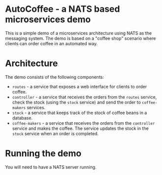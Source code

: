 # AutoCoffee - a NATS based microservices demo

This is a simple demo of a microservices architecture using NATS as the messaging system. The demo is based on a "coffee shop" scenario where clients can order coffee in an automated way.

# Architecture

The demo consists of the following components:
- `routes` - a service that exposes a web interface for clients to order coffee.
- `controller` - a service that receives the orders from the `routes` service, check the stock (using the `stock` service) and send the order to `coffee-makers` services.
- `stock` - a service that keeps track of the stock of coffee beans in a database.
- `coffee-makers` - a service that receives the orders from the `controller` service and makes the coffee. The service updates the stock in the `stock` service when an order is completed.

# Running the demo

You will need to have a NATS server running. 
